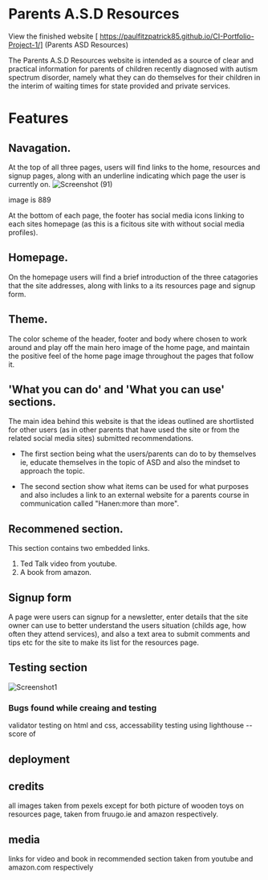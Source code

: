 # Parents A.S.D Resources

View the finished website [ https://paulfitzpatrick85.github.io/CI-Portfolio-Project-1/] (Parents ASD Resources)

The Parents A.S.D Resources website is intended as a source of clear and practical information for parents of children recently diagnosed with autism spectrum disorder, namely what they can do themselves for their children in the interim of waiting times for state provided and private services.

# Features

## Navagation.

At the top of all three pages, users will find links to the home, resources and signup pages, along with an underline indicating which page the user is currently on.
![Screenshot (91)](https://user-images.githubusercontent.com/55660566/153057079-49414ed8-eb8f-44c5-b0ee-85a36ec27e69.png)

image is 889 

At the bottom of each page, the footer has social media icons linking to each sites homepage (as this is a ficitous site with without social media profiles).

## Homepage.
On the homepage users will find a brief introduction of the three catagories that the site addresses, along with links to a its resources page and signup form.


## Theme.
The color scheme of the header, footer and body where chosen to work around and play off the main hero image of the home page, and maintain the positive feel of the home page image throughout the pages that follow it.

## 'What you can do' and 'What you can use' sections.
The main idea behind this website is that the ideas outlined are shortlisted for other users (as in other parents that have used the site or from the related social media sites) submitted recommendations.
- The first section being what the users/parents can do to by themselves ie, educate themselves in the topic of ASD and also the mindset to approach the topic.

- The second section show what items can be used for what purposes and also includes a link to an external website for a parents course in communication called "Hanen:more than more".

## Recommened section.
This section contains two embedded links. 
1. Ted Talk video from youtube.
2. A book from amazon.

## Signup form

A page were users can signup for a newsletter, enter details that the site owner can use to better understand the users situation (childs age, how often they attend services), and also a text area to submit comments and tips etc for the site to make its list for the resources page.

## Testing section
![Screenshot1](assets/css/images/collage.jpg)

### Bugs found while creaing and testing



validator testing  on html and css,
accessability testing using lighthouse --score of 

## deployment

## credits
all images taken from pexels except for both picture of wooden toys on resources page, taken from fruugo.ie and amazon respectively.

## media
links for video and book in recommended section taken from youtube and amazon.com respectively